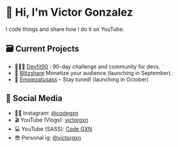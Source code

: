 # 👋 Hi, I'm Victor Gonzalez  
I code things and share how I do it on YouTube.

## 🗃️ Current Projects
- 🏋🏼‍♂️ [Devfit90](https://devfit90.com/) : 90-day challenge and community for devs.
- 👥 [Blitzshare](https://www.blitz-share.com/) Monetize your audience (launching in September). 
- 👀 [Empiezatusass](https://empiezatusass.com) – Stay tuned! (launching in October)

## 📢 Social Media  
- 🧑🏻 Instagram: [@codegxn](https://www.instagram.com/code.gxn)  
- 🎬 YouTube (Vlogs): [victorgxn](https://www.youtube.com/@victorgxn)  
- 💻 YouTube (SASS): [Code GXN](https://www.youtube.com/@codegxn)
- 😎 Personal ig: [@victorgxn](https://www.instagram.com/victorgxn)


